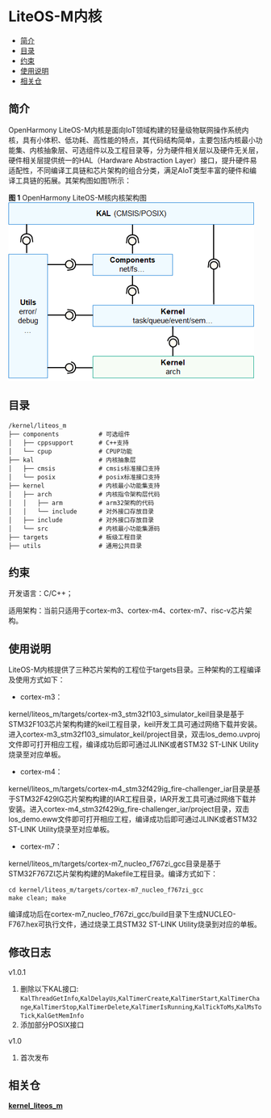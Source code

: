 # LiteOS-M内核<a name="ZH-CN_TOPIC_0000001096757661"></a>

-   [简介](#section11660541593)
-   [目录](#section161941989596)
-   [约束](#section119744591305)
-   [使用说明](#section3732185231214)
-   [相关仓](#section1371113476307)

## 简介<a name="section11660541593"></a>

OpenHarmony LiteOS-M内核是面向IoT领域构建的轻量级物联网操作系统内核，具有小体积、低功耗、高性能的特点，其代码结构简单，主要包括内核最小功能集、内核抽象层、可选组件以及工程目录等，分为硬件相关层以及硬件无关层，硬件相关层提供统一的HAL（Hardware Abstraction Layer）接口，提升硬件易适配性，不同编译工具链和芯片架构的组合分类，满足AIoT类型丰富的硬件和编译工具链的拓展。其架构图如图1所示：

**图 1**  OpenHarmony LiteOS-M核内核架构图<a name="fig0865152210223"></a>  
![](figures/OpenHarmony-LiteOS-M核内核架构图.png "OpenHarmony-LiteOS-M核内核架构图")

## 目录<a name="section161941989596"></a>

```
/kernel/liteos_m
├── components           # 可选组件
│   ├── cppsupport       # C++支持
│   └── cpup             # CPUP功能
├── kal                  # 内核抽象层
│   ├── cmsis            # cmsis标准接口支持
│   └── posix            # posix标准接口支持
├── kernel               # 内核最小功能集支持
│   ├── arch             # 内核指令架构层代码
│   │   ├── arm          # arm32架构的代码
│   │   └── include      # 对外接口存放目录
│   ├── include          # 对外接口存放目录
│   └── src              # 内核最小功能集源码
├── targets              # 板级工程目录
├── utils                # 通用公共目录
```

## 约束<a name="section119744591305"></a>

开发语言：C/C++；

适用架构：当前只适用于cortex-m3、cortex-m4、cortex-m7、risc-v芯片架构。

## 使用说明<a name="section3732185231214"></a>

LiteOS-M内核提供了三种芯片架构的工程位于targets目录。三种架构的工程编译及使用方式如下：

-   cortex-m3：

kernel/liteos\_m/targets/cortex-m3\_stm32f103\_simulator\_keil目录是基于STM32F103芯片架构构建的keil工程目录，keil开发工具可通过网络下载并安装。进入cortex-m3\_stm32f103\_simulator\_keil/project目录，双击los\_demo.uvproj文件即可打开相应工程，编译成功后即可通过JLINK或者STM32 ST-LINK Utility烧录至对应单板。

-   cortex-m4：

kernel/liteos\_m/targets/cortex-m4\_stm32f429ig\_fire-challenger\_iar目录是基于STM32F429IG芯片架构构建的IAR工程目录，IAR开发工具可通过网络下载并安装。进入cortex-m4\_stm32f429ig\_fire-challenger\_iar/project目录，双击los\_demo.eww文件即可打开相应工程，编译成功后即可通过JLINK或者STM32 ST-LINK Utility烧录至对应单板。

-   cortex-m7：

kernel/liteos\_m/targets/cortex-m7\_nucleo\_f767zi\_gcc目录是基于STM32F767ZI芯片架构构建的Makefile工程目录。编译方式如下：

```
cd kernel/liteos_m/targets/cortex-m7_nucleo_f767zi_gcc
make clean; make
```

编译成功后在cortex-m7\_nucleo\_f767zi\_gcc/build目录下生成NUCLEO-F767.hex可执行文件，通过烧录工具STM32 ST-LINK Utility烧录到对应的单板。

## 修改日志

v1.0.1
1. 删除以下KAL接口: `KalThreadGetInfo`,`KalDelayUs`,`KalTimerCreate`,`KalTimerStart`,`KalTimerChange`,`KalTimerStop`,`KalTimerDelete`,`KalTimerIsRunning`,`KalTickToMs`,`KalMsToTick`,`KalGetMemInfo`
2. 添加部分POSIX接口

v1.0
1. 首次发布

## 相关仓<a name="section1371113476307"></a>

**[kernel\_liteos\_m](https://gitee.com/openharmony/kernel_liteos_m)**

